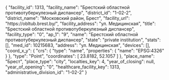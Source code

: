 {
    "facility_id": 1313,
    "facility_name": "Брестский областной противотуберкулезный диспансер",
    "district_id": "1-02-2",
    "district_name": "Московский район, Брест",
    "facility_url": "https:\/\/obltub.brest.by\/",
    "facility_address": "ул. Медицинская",
    "title": "Брестский областной противотуберкулезный диспансер",
    "facility_type": "0",
    "ap_1": "9",
    "name": "Брестский областной противотуберкулезный диспансер",
    "state": "private institution",
    "stats": [],
    "med_id": 10215683,
    "address": "ул. Медицинская",
    "devices": [],
    "coord_x_y": {
        "crs": {
            "type": "name",
            "properties": {
                "name": "EPSG:4326"
            }
        },
        "type": "Point",
        "coordinates": [
            23.8182,
            52.1057
        ]
    },
    "place_name": "Брест",
    "place_type": "city",
    "localties_key": 4,
    "year_of_closing": null,
    "year_of_opening": "0",
    "healthcare_facility_key": 1313,
    "administrative_division_id": "1-02-2"
}